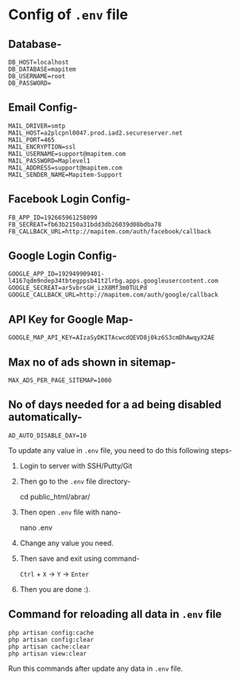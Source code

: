 # Config of `.env` file

Database-
---------

```
DB_HOST=localhost
DB_DATABASE=mapitem
DB_USERNAME=root
DB_PASSWORD=
```

Email Config-
-------------

```
MAIL_DRIVER=smtp
MAIL_HOST=a2plcpnl0047.prod.iad2.secureserver.net
MAIL_PORT=465
MAIL_ENCRYPTION=ssl
MAIL_USERNAME=support@mapitem.com
MAIL_PASSWORD=Maplevel1
MAIL_ADDRESS=support@mapitem.com
MAIL_SENDER_NAME=Mapitem-Support
```

Facebook Login Config-
----------------------

```
FB_APP_ID=192665961258099
FB_SECREAT=fb63b2150a31bdd3db26039d08bdba78
FB_CALLBACK_URL=http://mapitem.com/auth/facebook/callback
```

Google Login Config-
--------------------

```
GOOGLE_APP_ID=192949909401-l4167qdm9ndep34tbtegppsb41t2lrbg.apps.googleusercontent.com
GOOGLE_SECREAT=ar5vbrsGH_izX8Mf3m0TULPd
GOOGLE_CALLBACK_URL=http://mapitem.com/auth/google/callback
```


API Key for Google Map-
-----------------------

	GOOGLE_MAP_API_KEY=AIzaSyDKITAcwcdQEVD8j0kz6S3cmDhAwqyX2AE

Max no of ads shown in sitemap-
-------------------------------

	MAX_ADS_PER_PAGE_SITEMAP=1000

No of days needed for a ad being disabled automatically-
--------------------------------------------------------

	AD_AUTO_DISABLE_DAY=10

To update any value in `.env` file, you need to do this following steps-

1. Login to server with SSH/Putty/Git

2. Then go to the `.env` file directory-

	cd public_html/abrar/

3. Then open `.env` file with nano-

	nano .env

4. Change any value you need.

5. Then save and exit using command-

	`Ctrl` + `X` -> `Y` -> `Enter`

6. Then you are done :).

## Command for reloading all data in `.env` file

	php artisan config:cache
	php artisan config:clear
	php artisan cache:clear
	php artisan view:clear 

Run this commands after update any data in `.env` file.
